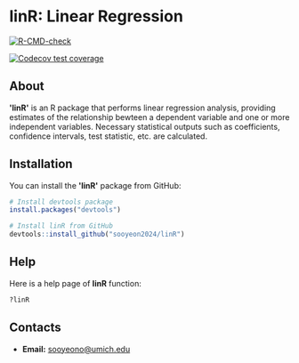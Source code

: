 # linR: Linear Regression 

<!-- badges: start -->
[![R-CMD-check](https://github.com/sooyeon2024/BIOS625_HW03/actions/workflows/R-CMD-check.yaml/badge.svg)](https://github.com/sooyeon2024/BIOS625_HW03/actions/workflows/R-CMD-check.yaml)

[![Codecov test coverage](https://codecov.io/gh/sooyeon2024/BIOS625_HW03/graph/badge.svg)](https://app.codecov.io/gh/sooyeon2024/BIOS625_HW03)
<!-- badges: end -->

## About

**'linR'** is an R package that performs linear regression analysis, providing estimates of the relationship bewteen a dependent variable and one or more independent variables. Necessary statistical outputs such as coefficients, confidence intervals, test statistic, etc. are calculated. 

## Installation

You can install the **'linR'** package from GitHub:

```r
# Install devtools package
install.packages("devtools")

# Install linR from GitHub
devtools::install_github("sooyeon2024/linR")
```

## Help

Here is a help page of **linR** function:

```r
?linR
```

## Contacts

- **Email:** sooyeono@umich.edu
